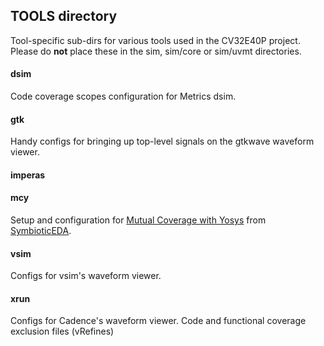 ## TOOLS directory
Tool-specific sub-dirs for various tools used in the CV32E40P project.
Please do **not** place these in the sim, sim/core or sim/uvmt directories.

#### dsim
Code coverage scopes configuration for Metrics dsim.

#### gtk
Handy configs for bringing up top-level signals on the gtkwave waveform viewer.

#### imperas

#### mcy
Setup and configuration for [Mutual Coverage with Yosys](https://github.com/YosysHQ/mcy) from [SymbioticEDA](https://www.symbioticeda.com/).

#### vsim
Configs for vsim's waveform viewer.

#### xrun
Configs for Cadence's waveform viewer.
Code and functional coverage exclusion files (vRefines)
